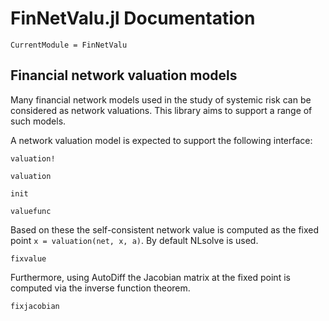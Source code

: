 # FinNetValu.jl Documentation

```@meta
CurrentModule = FinNetValu
```

## Financial network valuation models

Many financial network models used in the study of systemic risk can
be considered as network valuations. This library aims to support a
range of such models. 

A network valuation model is expected to support the following
interface:

```@docs
valuation!
```

```@docs
valuation
```

```@docs
init
```

```@docs
valuefunc
```

Based on these the self-consistent network value is computed as the
fixed point `x = valuation(net, x, a)`. By default NLsolve is used.

```@docs
fixvalue
```

Furthermore, using AutoDiff the Jacobian matrix at the fixed point is
computed via the inverse function theorem.

```@docs
fixjacobian
```
